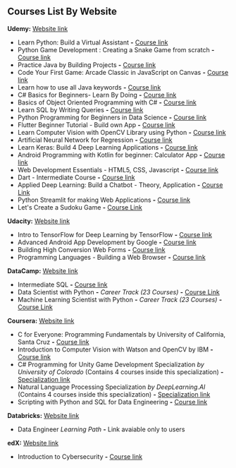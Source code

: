 ## Courses List By Website

 **Udemy:** [Website link](https://www.udemy.com/)
  - Learn Python: Build a Virtual Assistant **-** [Course link](https://www.udemy.com/course/learn-python-build-a-virtual-assistant-in-python/)
  - Python Game Development : Creating a Snake Game from scratch **-** [Course link](https://www.udemy.com/course/python-game-development-creating-a-snake-game-from-scratch/)
  - Practice Java by Building Projects **-** [Course link](https://www.udemy.com/course/practice-java-by-building-projects/)
  - Code Your First Game: Arcade Classic in JavaScript on Canvas **-** [Course link](https://www.udemy.com/course/code-your-first-game/)
  - Learn how to use all Java keywords **-** [Course link](https://www.udemy.com/course/learn-how-to-use-all-50-java-keywords/)
  - C# Basics for Beginners- Learn By Doing **-** [Course link](https://www.udemy.com/course/c-sharp-basics-learn-to-code-the-hard-way/)
  - Basics of Object Oriented Programming with C# **-** [Course link](https://www.udemy.com/course/basics-of-object-oriented-programming-with-csharp/)
  - Learn SQL by Writing Queries **-** [Course link](https://www.udemy.com/course/learn-sql-by-writing-queries/)
  - Python Programming for Beginners in Data Science **-** [Course link](https://www.udemy.com/course/just-enough-python/)
  - Flutter Beginner Tutorial - Build own App **-** [Course link](https://www.udemy.com/course/free-flutter-beginner-tutorial-build-own-app/)
  - Learn Computer Vision with OpenCV Library using Python **-** [Course link](https://www.udemy.com/course/pythoncv/)
  - Artificial Neural Network for Regression **-** [Course link](https://www.udemy.com/course/linear-regression-with-artificial-neural-network/)
  - Learn Keras: Build 4 Deep Learning Applications **-** [Course link](https://www.udemy.com/course/learnkeras/)
  - Android Programming with Kotlin for beginner: Calculator App **-** [Course link](https://www.udemy.com/course/android-programming-with-kotlin-for-beginner-calculator-app/)
  - Web Development Essentials - HTML5, CSS, Javascript **-** [Course link](https://www.udemy.com/course/web-development-essentials-html5-css-javascript/)
  - Dart - Intermediate Course **-** [Course link](https://www.udemy.com/course/dart-intermediate-course/)
  - Applied Deep Learning: Build a Chatbot - Theory, Application **-** [Course Link](https://www.udemy.com/course/applied-deep-learning-build-a-chatbot-theory-application/)
  - Python Streamlit for making Web Applications **-** [Course link](https://www.udemy.com/course/python-streamlit-for-making-web-applications/)
  - Let's Create a Sudoku Game **-** [Course Link](https://www.udemy.com/course/lets-create-a-sudoku-game/)

  **Udacity:** [Website link](https://www.udacity.com/)
  - Intro to TensorFlow for Deep Learning by TensorFlow **-** [Course link](https://www.udacity.com/course/intro-to-tensorflow-for-deep-learning--ud187)
  - Advanced Android App Development by Google **-** [Course link](https://www.udacity.com/course/advanced-android-app-development--ud855)
  - Building High Conversion Web Forms **-** [Course link](https://www.udacity.com/course/building-high-conversion-web-forms--ud890)
  - Programming Languages - Building a Web Browser **-** [Course link](https://www.udacity.com/course/programming-languages--cs262)

  **DataCamp:** [Website link](http://www.datacamp.com/)
  - Intermediate SQL **-** [Course link](https://app.datacamp.com/learn/courses/intermediate-sql) 
  - Data Scientist with Python **-** *Career Track (23 Courses)* **-** [Course Link](https://app.datacamp.com/learn/career-tracks/data-scientist-with-python?version=5)
  - Machine Learning Scientist with Python **-** *Career Track (23 Courses)* **-** [Course Link](https://app.datacamp.com/learn/career-tracks/machine-learning-scientist-with-python)
  
  **Coursera:** [Website link](https://www.coursera.org/)
  - C for Everyone: Programming Fundamentals by University of California, Santa Cruz **-** [Course link](https://www.coursera.org/learn/c-for-everyone) 
  - Introduction to Computer Vision with Watson and OpenCV by IBM **-** [Course link](https://www.coursera.org/learn/introduction-computer-vision-watson-opencv)
  - C# Programming for Unity Game Development Specialization _by University of Colorado_ (Contains 4 courses inside this specialization) **-** [Specialization link](https://www.coursera.org/specializations/programming-unity-game-development)
  - Natural Language Processing Specialization _by DeepLearning.AI_ (Contains 4 courses inside this specialization) **-** [Specialization link](https://www.coursera.org/specializations/natural-language-processing)
  - Scripting with Python and SQL for Data Engineering **-** [Course link](https://www.coursera.org/learn/scripting-with-python-sql-for-data-engineering-duke?specialization=python-bash-sql-data-engineering-duke)

  **Databricks:** [Website link](https://databricks.com/learn/training/home)
  - Data Engineer _Learning Path_ **-** Link avaiable only to users
  
  **edX:** [Website link](https://www.edx.org/)
  - Introduction to Cybersecurity **-** [Course link](https://www.edx.org/course/introduction-to-cybersecurity)
  
  
